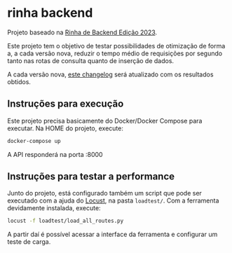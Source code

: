 # rinha backend

Projeto baseado na
[Rinha de Backend Edição 2023](https://github.com/zanfranceschi/rinha-de-backend-2023-q3/blob/main/INSTRUCOES.md).

Este projeto tem o objetivo de testar possibilidades de otimização de forma a, a
cada versão nova, reduzir o tempo médio de requisições por segundo tanto nas
rotas de consulta quanto de inserção de dados.

A cada versão nova, [este changelog](CHANGELOG.md) será atualizado com os
resultados obtidos.

## Instruções para execução

Este projeto precisa basicamente do Docker/Docker Compose para executar. Na HOME
do projeto, execute:

```sh
docker-compose up
```

A API responderá na porta :8000

## Instruções para testar a performance

Junto do projeto, está configurado também um script que pode ser executado com a
ajuda do [Locust](https://locust.io/), na pasta `loadtest/`. Com a ferramenta
devidamente instalada, execute:

```sh
locust -f loadtest/load_all_routes.py
```

A partir daí é possível acessar a interface da ferramenta e configurar um teste
de carga.
